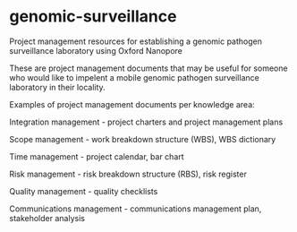 # genomic-surveillance
Project management resources for establishing a genomic pathogen surveillance laboratory using Oxford Nanopore

These are project management documents that may be useful for someone who would like to impelent a mobile genomic pathogen surveillance laboratory in their locality.

Examples of project management documents per knowledge area:

  Integration management - project charters and project management plans
  
  Scope management - work breakdown structure (WBS), WBS dictionary
  
  Time management - project calendar, bar chart
 
  Risk management - risk breakdown structure (RBS), risk register
  
  Quality management - quality checklists
  
  Communications management - communications management plan, stakeholder analysis
